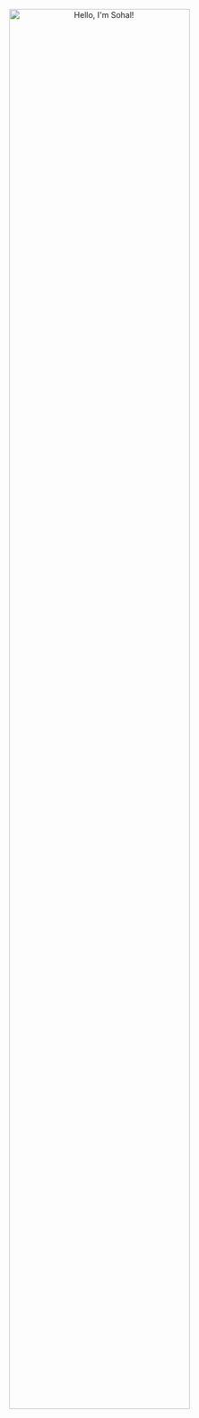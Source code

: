 <p align="center"><a href="https://sohalsingh.github.io"><img width="80%" alt="Hello, I'm Sohal!" src="./assets/gh-readme-header.png" /></a></p>
